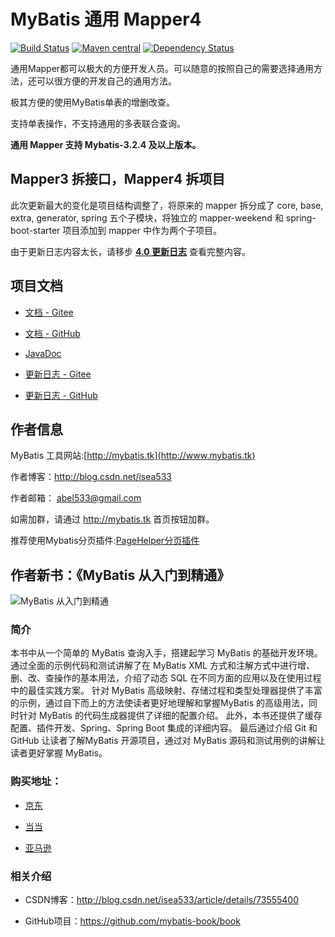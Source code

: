 # MyBatis 通用 Mapper4

[![Build Status](https://travis-ci.org/abel533/Mapper.svg?branch=master)](https://travis-ci.org/abel533/Mapper)
[![Maven central](https://maven-badges.herokuapp.com/maven-central/tk.mybatis/mapper/badge.svg)](https://maven-badges.herokuapp.com/maven-central/tk.mybatis/mapper)
[![Dependency Status](https://www.versioneye.com/user/projects/593212c722f278006540a1d1/badge.svg?style=flat)](https://www.versioneye.com/user/projects/593212c722f278006540a1d1)

通用Mapper都可以极大的方便开发人员。可以随意的按照自己的需要选择通用方法，还可以很方便的开发自己的通用方法。

极其方便的使用MyBatis单表的增删改查。

支持单表操作，不支持通用的多表联合查询。

**通用 Mapper 支持 Mybatis-3.2.4 及以上版本。**

## Mapper3 拆接口，Mapper4 拆项目

此次更新最大的变化是项目结构调整了，将原来的 mapper 拆分成了 core, base, extra, generator, spring 五个子模块，将独立的 mapper-weekend 和 spring-boot-starter 项目添加到 mapper 中作为两个子项目。

由于更新日志内容太长，请移步 **[4.0 更新日志](https://github.com/abel533/Mapper/wiki/4.0.changelog)** 查看完整内容。


## 项目文档

- [文档 - Gitee](https://gitee.com/free/Mapper/wikis/Home)  

- [文档 - GitHub](https://github.com/abel533/Mapper/wiki)

- [JavaDoc](https://apidoc.gitee.com/free/Mapper/)

- [更新日志 - Gitee](https://gitee.com/free/Mapper/wikis/changelog)

- [更新日志 - GitHub](https://github.com/abel533/Mapper/wiki/changelog)

## 作者信息
   
   MyBatis 工具网站:[http://mybatis.tk](http://www.mybatis.tk)
   
   作者博客：http://blog.csdn.net/isea533
   
   作者邮箱： abel533@gmail.com
   
   如需加群，请通过 http://mybatis.tk 首页按钮加群。
   
   推荐使用Mybatis分页插件:[PageHelper分页插件](https://github.com/pagehelper/Mybatis-PageHelper)
   
## 作者新书：《MyBatis 从入门到精通》

![MyBatis 从入门到精通](https://github.com/mybatis-book/book/raw/master/book.png)

### 简介

本书中从一个简单的 MyBatis 查询入手，搭建起学习 MyBatis 的基础开发环境。
通过全面的示例代码和测试讲解了在 MyBatis XML 方式和注解方式中进行增、删、改、查操作的基本用法，介绍了动态 SQL 在不同方面的应用以及在使用过程中的最佳实践方案。
针对 MyBatis 高级映射、存储过程和类型处理器提供了丰富的示例，通过自下而上的方法使读者更好地理解和掌握MyBatis 的高级用法，同时针对 MyBatis 的代码生成器提供了详细的配置介绍。
此外，本书还提供了缓存配置、插件开发、Spring、Spring Boot 集成的详细内容。
最后通过介绍 Git 和 GitHub 让读者了解MyBatis 开源项目，通过对 MyBatis 源码和测试用例的讲解让读者更好掌握 MyBatis。

### 购买地址：

- [京东](https://item.jd.com/12103309.html)

- [当当](http://product.dangdang.com/25098208.html)

- [亚马逊](https://www.amazon.cn/MyBatis从入门到精通-刘增辉/dp/B072RC11DM/ref=sr_1_18?ie=UTF8&qid=1498007125&sr=8-18&keywords=mybatis)

### 相关介绍

- CSDN博客：http://blog.csdn.net/isea533/article/details/73555400

- GitHub项目：https://github.com/mybatis-book/book